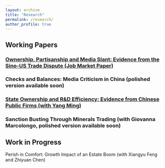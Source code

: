 ```yaml
---
layout: archive
title: "Research"
permalink: /research/
author_profile: true
---
```

## Working Papers

### [Ownership, Partisanship and Media Slant: Evidence from the Sino-US Trade Dispute (Job Market Paper)](http://wumengecon.github.io/files/uschinamedia.pdf)

### Checks and Balances: Media Criticism in China (polished version available soon)

### [State Ownership and R&D Efficiency: Evidence from Chinese Public Firms (with Yang Ming)](http://wumengecon.github.io/files/Yang_Wu_2021.pdf)

### Sanction Busting Through Minerals Trading (with Giovanna Marcolongo, polished version available soon)

## Work in Progress

Perish in Comfort: Growth Impact of an Estate Boom (with Xiangyu Feng and Zhiyuan Chen)


  
